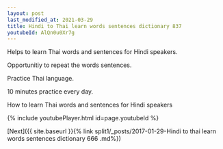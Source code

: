 ```yaml
---
layout: post
last_modified_at: 2021-03-29
title: Hindi to Thai learn words sentences dictionary 837 
youtubeId: AlQn0u0Xr7g
---
```

 
 
Helps to learn Thai words and sentences for Hindi speakers.

Opportunitiy to repeat the words sentences. 

Practice Thai language. 
 
10 minutes practice every day. 
 
How to learn Thai words and sentences for Hindi speakers 
 
{% include youtubePlayer.html id=page.youtubeId %}
 
 
[Next]({{ site.baseurl }}{% link  split1/_posts/2017-01-29-Hindi to thai learn words sentences dictionary 666 .md%})
 
